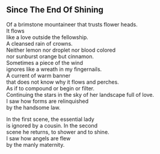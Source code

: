 Since The End Of Shining
------------------------
Of a brimstone mountaineer that trusts flower heads.  
It flows  
like a love outside the fellowship.  
A cleansed rain of crowns.  
Neither lemon nor droplet nor blood colored  
nor sunburst orange but cinnamon.  
Sometimes a piece of the wind  
ignores like a wreath in my fingernails.  
A current of warm banner  
that does not know why it flows and perches.  
As if to compound or begin or filter.  
Continuing the stars in the sky of her landscape full of love.  
I saw how forms are relinquished  
by the handsome law.  
  
In the first scene, the essential lady  
is ignored by a cousin. In the second  
scene he returns, to shower and to shine.  
I saw how angels are flew  
by the manly maternity.  
